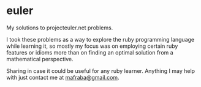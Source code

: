 euler
=====

My solutions to projecteuler.net problems.

I took these problems as a way to explore the ruby programming language while learning it, so mostly my focus was on employing certain ruby features or idioms more than on finding an optimal solution from a mathematical perspective.

Sharing in case it could be useful for any ruby learner. Anything I may help with just contact me at mafraba@gmail.com.
